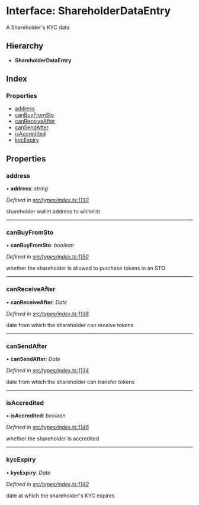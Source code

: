 # Interface: ShareholderDataEntry

A Shareholder's KYC data

## Hierarchy

* **ShareholderDataEntry**

## Index

### Properties

* [address](_types_index_.shareholderdataentry.md#address)
* [canBuyFromSto](_types_index_.shareholderdataentry.md#canbuyfromsto)
* [canReceiveAfter](_types_index_.shareholderdataentry.md#canreceiveafter)
* [canSendAfter](_types_index_.shareholderdataentry.md#cansendafter)
* [isAccredited](_types_index_.shareholderdataentry.md#isaccredited)
* [kycExpiry](_types_index_.shareholderdataentry.md#kycexpiry)

## Properties

###  address

• **address**: *string*

*Defined in [src/types/index.ts:1130](https://github.com/PolymathNetwork/polymath-sdk/blob/ade5412/src/types/index.ts#L1130)*

shareholder wallet address to whitelist

___

###  canBuyFromSto

• **canBuyFromSto**: *boolean*

*Defined in [src/types/index.ts:1150](https://github.com/PolymathNetwork/polymath-sdk/blob/ade5412/src/types/index.ts#L1150)*

whether the shareholder is allowed to purchase tokens in an STO

___

###  canReceiveAfter

• **canReceiveAfter**: *Date*

*Defined in [src/types/index.ts:1138](https://github.com/PolymathNetwork/polymath-sdk/blob/ade5412/src/types/index.ts#L1138)*

date from which the shareholder can receive tokens

___

###  canSendAfter

• **canSendAfter**: *Date*

*Defined in [src/types/index.ts:1134](https://github.com/PolymathNetwork/polymath-sdk/blob/ade5412/src/types/index.ts#L1134)*

date from which the shareholder can transfer tokens

___

###  isAccredited

• **isAccredited**: *boolean*

*Defined in [src/types/index.ts:1146](https://github.com/PolymathNetwork/polymath-sdk/blob/ade5412/src/types/index.ts#L1146)*

whether the shareholder is accredited

___

###  kycExpiry

• **kycExpiry**: *Date*

*Defined in [src/types/index.ts:1142](https://github.com/PolymathNetwork/polymath-sdk/blob/ade5412/src/types/index.ts#L1142)*

date at which the shareholder's KYC expires
